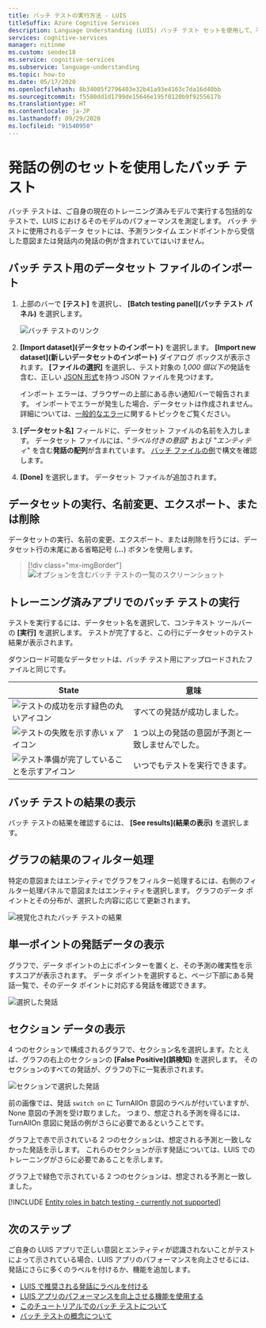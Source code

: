 ```yaml
---
title: バッチ テストの実行方法 - LUIS
titleSuffix: Azure Cognitive Services
description: Language Understanding (LUIS) バッチ テスト セットを使用して、不適切な意図とエンティティを含む発話を見つけます。
services: cognitive-services
manager: nitinme
ms.custom: seodec18
ms.service: cognitive-services
ms.subservice: language-understanding
ms.topic: how-to
ms.date: 05/17/2020
ms.openlocfilehash: 8b34005f2796403e32b41a93e4163c7da16d40bb
ms.sourcegitcommit: f5580dd1d1799de15646e195f0120b9f9255617b
ms.translationtype: HT
ms.contentlocale: ja-JP
ms.lasthandoff: 09/29/2020
ms.locfileid: "91540950"
---
```

# <a name="batch-testing-with-a-set-of-example-utterances"></a>発話の例のセットを使用したバッチ テスト

 バッチ テストは、ご自身の現在のトレーニング済みモデルで実行する包括的なテストで、LUIS におけるそのモデルのパフォーマンスを測定します。 バッチ テストに使用されるデータ セットには、予測ランタイム エンドポイントから受信した意図または発話内の発話の例が含まれていてはいけません。

<a name="batch-testing"></a>

## <a name="import-a-dataset-file-for-batch-testing"></a>バッチ テスト用のデータセット ファイルのインポート

1. 上部のバーで **[テスト]** を選択し、 **[Batch testing panel]\(バッチ テスト パネル\)** を選択します。

    ![バッチ テストのリンク](./media/luis-how-to-batch-test/batch-testing-link.png)

2. **[Import dataset]\(データセットのインポート\)** を選択します。 **[Import new dataset]\(新しいデータセットのインポート\)** ダイアログ ボックスが表示されます。 **[ファイルの選択]** を選択し、テスト対象の *1,000 個以下の*発話を含む、正しい [JSON 形式](luis-concept-batch-test.md#batch-file-format)を持つ JSON ファイルを見つけます。

    インポート エラーは、ブラウザーの上部にある赤い通知バーで報告されます。 インポートでエラーが発生した場合、データセットは作成されません。 詳細については、[一般的なエラー](luis-concept-batch-test.md#common-errors-importing-a-batch)に関するトピックをご覧ください。

3. **[データセット名]** フィールドに、データセット ファイルの名前を入力します。 データセット ファイルには、"*ラベル付きの意図*" および "*エンティティ*" を含む**発話の配列**が含まれています。 [バッチ ファイルの例](luis-concept-batch-test.md#batch-file-format)で構文を確認します。

4. **[Done]** を選択します。 データセット ファイルが追加されます。

## <a name="run-rename-export-or-delete-dataset"></a>データセットの実行、名前変更、エクスポート、または削除

データセットの実行、名前の変更、エクスポート、または削除を行うには、データセット行の末尾にある省略記号 (***...***) ボタンを使用します。

> [!div class="mx-imgBorder"]
> ![オプションを含むバッチ テストの一覧のスクリーンショット](./media/luis-how-to-batch-test/batch-testing-options.png)

## <a name="run-a-batch-test-on-your-trained-app"></a>トレーニング済みアプリでのバッチ テストの実行

テストを実行するには、データセット名を選択して、コンテキスト ツールバーの **[実行]** を選択します。 テストが完了すると、この行にデータセットのテスト結果が表示されます。

ダウンロード可能なデータセットは、バッチ テスト用にアップロードされたファイルと同じです。

|State|意味|
|--|--|
|![テストの成功を示す緑色の丸いアイコン](./media/luis-how-to-batch-test/batch-test-result-green.png)|すべての発話が成功しました。|
|![テストの失敗を示す赤い x アイコン](./media/luis-how-to-batch-test/batch-test-result-red.png)|1 つ以上の発話の意図が予測と一致しませんでした。|
|![テスト準備が完了していることを示すアイコン](./media/luis-how-to-batch-test/batch-test-result-blue.png)|いつでもテストを実行できます。|

<a name="access-batch-test-result-details-in-a-visualized-view"></a>

## <a name="view-batch-test-results"></a>バッチ テストの結果の表示

バッチ テストの結果を確認するには、 **[See results]\(結果の表示\)** を選択します。

<a name="filter-chart-results-by-intent-or-entity"></a>

## <a name="filter-chart-results"></a>グラフの結果のフィルター処理

特定の意図またはエンティティでグラフをフィルター処理するには、右側のフィルター処理パネルで意図またはエンティティを選択します。 グラフのデータ ポイントとその分布が、選択した内容に応じて更新されます。

![視覚化されたバッチ テストの結果](./media/luis-how-to-batch-test/filter-by-entity.png)

## <a name="view-single-point-utterance-data"></a>単一ポイントの発話データの表示

グラフで、データ ポイントの上にポインターを置くと、その予測の確実性を示すスコアが表示されます。 データ ポイントを選択すると、ページ下部にある発話一覧で、そのデータ ポイントに対応する発話を確認できます。

![選択した発話](./media/luis-how-to-batch-test/selected-utterance.png)


<a name="relabel-utterances-and-retrain"></a>
<a name="false-test-results"></a>

## <a name="view-section-data"></a>セクション データの表示

4 つのセクションで構成されるグラフで、セクション名を選択します。たとえば、グラフの右上のセクションの **[False Positive]\(誤検知\)** を選択します。 そのセクションのすべての発話が、グラフの下に一覧表示されます。

![セクションで選択した発話](./media/luis-how-to-batch-test/selected-utterances-by-section.png)

前の画像では、発話 `switch on` に TurnAllOn 意図のラベルが付いていますが、None 意図の予測を受け取りました。 つまり、想定される予測を得るには、TurnAllOn 意図に発話の例がさらに必要であるということです。

グラフ上で赤で示されている 2 つのセクションは、想定される予測と一致しなかった発話を示します。 これらのセクションが示す発話については、LUIS でのトレーニングがさらに必要であることを示します。

グラフ上で緑色で示されている 2 つのセクションは、想定される予測と一致しました。

[!INCLUDE [Entity roles in batch testing - currently not supported](../../../includes/cognitive-services-luis-roles-not-supported-in-batch-testing.md)]

## <a name="next-steps"></a>次のステップ

ご自身の LUIS アプリで正しい意図とエンティティが認識されないことがテストによって示されている場合、LUIS アプリのパフォーマンスを向上させるには、発話にさらに多くのラベルを付けるか、機能を追加します。

* [LUIS で推奨される発話にラベルを付ける](luis-how-to-review-endpoint-utterances.md)
* [LUIS アプリのパフォーマンスを向上させる機能を使用する](luis-how-to-add-features.md)
* [このチュートリアルでのバッチ テストについて](luis-tutorial-batch-testing.md)
* [バッチ テストの概念について](luis-concept-batch-test.md)
